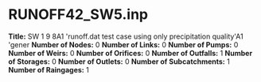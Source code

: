 # RUNOFF42_SW5.inp
**Title:**  SW 1 9 8A1 'runoff.dat test case using only precipitation quality'A1 'gener
**Number of Nodes:** 0
**Number of Links:** 0
**Number of Pumps:** 0
**Number of Weirs:** 0
**Number of Orifices:** 0
**Number of Outfalls:** 1
**Number of Storages:** 0
**Number of Outlets:** 0
**Number of Subcatchments:** 1
**Number of Raingages:** 1

